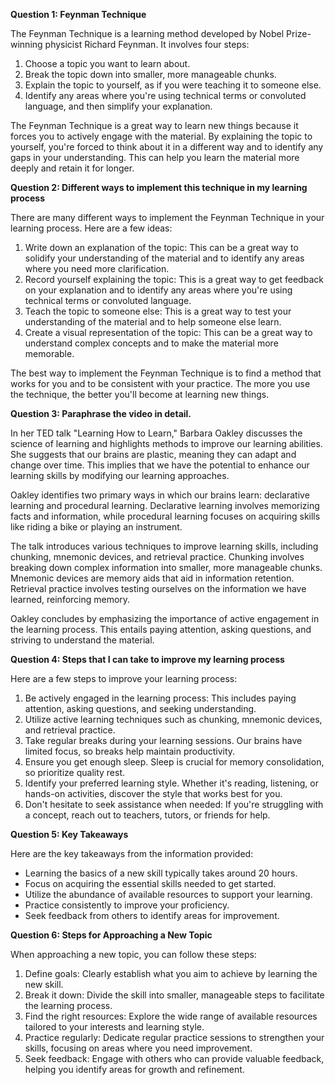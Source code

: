 **Question 1: Feynman Technique**

The Feynman Technique is a learning method developed by Nobel Prize-winning physicist Richard Feynman. It involves four steps:
1. Choose a topic you want to learn about.
2. Break the topic down into smaller, more manageable chunks.
3. Explain the topic to yourself, as if you were teaching it to someone else.
4. Identify any areas where you're using technical terms or convoluted language, and then simplify your explanation.

The Feynman Technique is a great way to learn new things because it forces you to actively engage with the material. By explaining the topic to yourself, you're forced to think about it in a different way and to identify any gaps in your understanding. This can help you learn the material more deeply and retain it for longer.

**Question 2: Different ways to implement this technique in my learning process**

There are many different ways to implement the Feynman Technique in your learning process. Here are a few ideas:
1. Write down an explanation of the topic: This can be a great way to solidify your understanding of the material and to identify any areas where you need more clarification.
2. Record yourself explaining the topic: This is a great way to get feedback on your explanation and to identify any areas where you're using technical terms or convoluted language.
3. Teach the topic to someone else: This is a great way to test your understanding of the material and to help someone else learn.
4. Create a visual representation of the topic: This can be a great way to understand complex concepts and to make the material more memorable.

The best way to implement the Feynman Technique is to find a method that works for you and to be consistent with your practice. The more you use the technique, the better you'll become at learning new things.

**Question 3: Paraphrase the video in detail.**

In her TED talk "Learning How to Learn," Barbara Oakley discusses the science of learning and highlights methods to improve our learning abilities. She suggests that our brains are plastic, meaning they can adapt and change over time. This implies that we have the potential to enhance our learning skills by modifying our learning approaches.

Oakley identifies two primary ways in which our brains learn: declarative learning and procedural learning. Declarative learning involves memorizing facts and information, while procedural learning focuses on acquiring skills like riding a bike or playing an instrument.

The talk introduces various techniques to improve learning skills, including chunking, mnemonic devices, and retrieval practice. Chunking involves breaking down complex information into smaller, more manageable chunks. Mnemonic devices are memory aids that aid in information retention. Retrieval practice involves testing ourselves on the information we have learned, reinforcing memory.

Oakley concludes by emphasizing the importance of active engagement in the learning process. This entails paying attention, asking questions, and striving to understand the material.

**Question 4: Steps that I can take to improve my learning process**

Here are a few steps to improve your learning process:
1. Be actively engaged in the learning process: This includes paying attention, asking questions, and seeking understanding.
2. Utilize active learning techniques such as chunking, mnemonic devices, and retrieval practice.
3. Take regular breaks during your learning sessions. Our brains have limited focus, so breaks help maintain productivity.
4. Ensure you get enough sleep. Sleep is crucial for memory consolidation, so prioritize quality rest.
5. Identify your preferred learning style. Whether it's reading, listening, or hands-on activities, discover the style that works best for you.
6. Don't hesitate to seek assistance when needed: If you're struggling with a concept, reach out to teachers, tutors, or friends for help.

**Question 5: Key Takeaways**

Here are the key takeaways from the information provided:
- Learning the basics of a new skill typically takes around 20 hours.
- Focus on acquiring the essential skills needed to get started.
- Utilize the abundance of available resources to support your learning.
- Practice consistently to improve your proficiency.
- Seek feedback from others to identify areas for improvement.

**Question 6: Steps for Approaching a New Topic**

When approaching a new topic, you can follow these steps:
1. Define goals: Clearly establish what you aim to achieve by learning the new skill.
2. Break it down: Divide the skill into smaller, manageable steps to facilitate the learning process.
3. Find the right resources: Explore the wide range of available resources tailored to your interests and learning style.
4. Practice regularly: Dedicate regular practice sessions to strengthen your skills, focusing on areas where you need improvement.
5. Seek feedback: Engage with others who can provide valuable feedback, helping you identify areas for growth and refinement.
